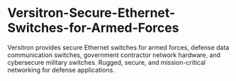 # Versitron-Secure-Ethernet-Switches-for-Armed-Forces
Versitron provides secure Ethernet switches for armed forces, defense data communication switches, government contractor network hardware, and cybersecure military switches. Rugged, secure, and mission-critical networking for defense applications.
